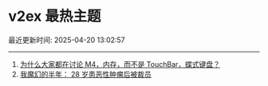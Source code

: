 # v2ex 最热主题

最近更新时间: 2025-04-20 13:02:57

--- 
1. [为什么大家都在讨论 M4，内存，而不是 TouchBar，蝶式键盘？](https://www.v2ex.com/t/1126745) 
2. [我魔幻的半年： 28 岁患恶性肿瘤后被裁员](https://www.v2ex.com/t/1126754) 
